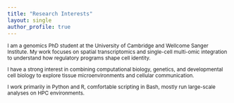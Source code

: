 ```yaml
---
title: "Research Interests"
layout: single
author_profile: true
---
```


<small>

I am a genomics PhD student at the University of Cambridge and Wellcome Sanger Institute. My work focuses on spatial transcriptomics and single-cell multi-omic integration to understand how regulatory programs shape cell identity.

I have a strong interest in combining computational biology, genetics, and developmental cell biology to explore tissue microenvironments and cellular communication.

I work primarily in Python and R, comfortable scripting in Bash, mostly run large-scale analyses on HPC environments.
